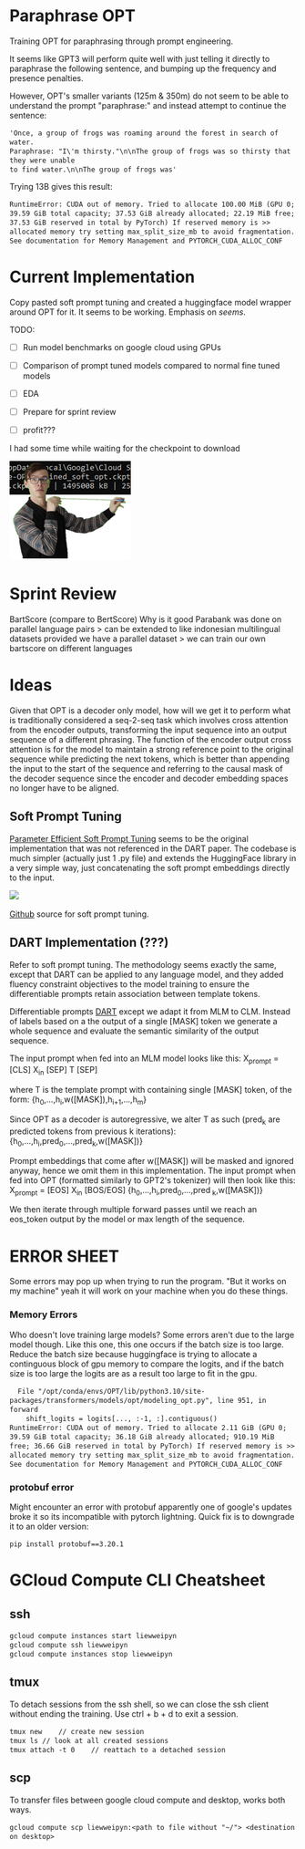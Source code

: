 # Paraphrase OPT

Training OPT for paraphrasing through prompt engineering.

It seems like GPT3 will perform quite well with just telling it directly to paraphrase the following sentence, and
bumping up the frequency and presence penalties.

However, OPT's smaller variants (125m & 350m) do not seem to be able to understand the prompt "paraphrase:" and instead
attempt to continue the sentence:

```
'Once, a group of frogs was roaming around the forest in search of water. 
Paraphrase: "I\'m thirsty."\n\nThe group of frogs was so thirsty that they were unable 
to find water.\n\nThe group of frogs was'
```

Trying 13B gives this result:
```
RuntimeError: CUDA out of memory. Tried to allocate 100.00 MiB (GPU 0; 39.59 GiB total capacity; 37.53 GiB already allocated; 22.19 MiB free; 37.53 GiB reserved in total by PyTorch) If reserved memory is >> allocated memory try setting max_split_size_mb to avoid fragmentation.  See documentation for Memory Management and PYTORCH_CUDA_ALLOC_CONF
```

# Current Implementation

Copy pasted soft prompt tuning and created a huggingface model wrapper around OPT for it. It seems to be working.
Emphasis on *seems*.


TODO:
- [ ] Run model benchmarks on google cloud using GPUs
- [ ] Comparison of prompt tuned models compared to normal fine tuned models
- [ ] EDA
- [ ] Prepare for sprint review
- [ ] profit???



I had some time while waiting for the checkpoint to download

![](images/thats_quite_big.png)

# Sprint Review
BartScore (compare to BertScore)
Why is it good
Parabank was done on parallel language pairs > can be extended to like indonesian multilingual datasets
provided we have a parallel dataset > we can train our own bartscore on different languages



# Ideas

Given that OPT is a decoder only model, how will we get it to perform what is traditionally considered a seq-2-seq task
which involves cross attention from the encoder outputs, transforming the input sequence into an output sequence of a
different phrasing. The function of the encoder output cross attention is for the model to maintain a strong reference
point to the original sequence while predicting the next tokens, which is better than appending the input to the start
of the sequence and referring to the causal mask of the decoder sequence since the encoder and decoder embedding spaces
no longer have to be aligned.

## Soft Prompt Tuning

[Parameter Efficient Soft Prompt Tuning](https://arxiv.org/pdf/2104.08691.pdf) seems to be the original implementation
that was not referenced in the DART paper. The codebase is much simpler (actually just 1 .py file) and extends the
HuggingFace library in a very simple way, just concatenating the soft prompt embeddings directly to the input.

<img src="https://github.com/kipgparker/soft-prompt-tuning/blob/main/soft_embedding.png?raw=true" width=300/>

[Github](https://github.com/kipgparker/soft-prompt-tuning) source for soft prompt tuning.

## DART Implementation (???)

Refer to soft prompt tuning. The methodology seems exactly the same, except that DART can be applied to any language
model, and they added fluency constraint objectives to the model training to ensure the differentiable prompts retain
association between template tokens.

Differentiable prompts [DART](https://arxiv.org/pdf/2108.13161.pdf) except we adapt it from MLM to CLM. Instead of
labels based on a the output of a single [MASK] token we generate a whole sequence and evaluate the semantic similarity
of the output sequence.

The input prompt when fed into an MLM model looks like this:
X<sub>prompt</sub> = [CLS] X<sub>in</sub> [SEP] T [SEP]

where T is the template prompt with containing single [MASK] token, of the form:
{h<sub>0</sub>,...,h<sub>i</sub>,w([MASK]),h<sub>i+1</sub>,...,h<sub>m</sub>}

Since OPT as a decoder is autoregressive, we alter T as such (pred<sub>k</sub> are predicted tokens from previous k
iterations):
{h<sub>0</sub>,...,h<sub>i</sub>,pred<sub>0</sub>,...,pred<sub>k</sub>,w([MASK])}

Prompt embeddings that come after w([MASK]) will be masked and ignored anyway, hence we omit them in this
implementation. The input prompt when fed into OPT (formatted similarly to GPT2's tokenizer) will then look like this:
X<sub>prompt</sub> = [EOS] X<sub>in</sub> [BOS/EOS] {h<sub>0</sub>,...,h<sub>i</sub>,pred<sub>0</sub>,...,pred<sub>
k</sub>,w([MASK])}

We then iterate through multiple forward passes until we reach an eos_token output by the model or max length of the
sequence.

# ERROR SHEET

Some errors may pop up when trying to run the program. "But it works on my machine" yeah it will work on your machine
when you do these things.

### Memory Errors
Who doesn't love training large models? Some errors aren't due to the large model though. Like this one, this one occurs
if the batch size is too large. Reduce the batch size because huggingface is trying to allocate a continguous block of
gpu memory to compare the logits, and if the batch size is too large the logits are as a result too large to fit in the
gpu.

```commandline
  File "/opt/conda/envs/OPT/lib/python3.10/site-packages/transformers/models/opt/modeling_opt.py", line 951, in forward
    shift_logits = logits[..., :-1, :].contiguous()
RuntimeError: CUDA out of memory. Tried to allocate 2.11 GiB (GPU 0; 39.59 GiB total capacity; 36.18 GiB already allocated; 910.19 MiB free; 36.66 GiB reserved in total by PyTorch) If reserved memory is >> allocated memory try setting max_split_size_mb to avoid fragmentation.  See documentation for Memory Management and PYTORCH_CUDA_ALLOC_CONF
```


### protobuf error

Might encounter an error with protobuf apparently one of google's updates broke it so its incompatible with pytorch
lightning. Quick fix is to downgrade it to an older version:

```buildoutcfg
pip install protobuf==3.20.1
```

# GCloud Compute CLI Cheatsheet

## ssh
```commandline
gcloud compute instances start liewweipyn
gcloud compute ssh liewweipyn
gcloud compute instances stop liewweipyn
```

## tmux
To detach sessions from the ssh shell, so we can close the ssh client without ending the training.
Use ctrl + b + d to exit a session.
```commandline
tmux new    // create new session
tmux ls // look at all created sessions
tmux attach -t 0    // reattach to a detached session
```

## scp
To transfer files between google cloud compute and desktop, works both ways.
```
gcloud compute scp liewweipyn:<path to file without "~/"> <destination on desktop>
```
